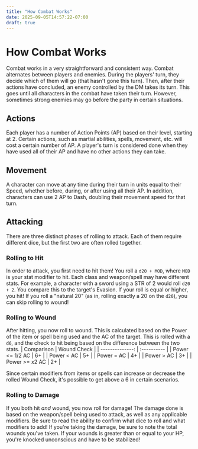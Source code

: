 ```yaml
---
title: "How Combat Works"
date: 2025-09-05T14:57:22-07:00
draft: true
---
```


# How Combat Works
Combat works in a very straightforward and consistent way. Combat alternates between players and enemies. During the players' turn, they decide which of them will go (that hasn't gone this turn). Then, after their actions have concluded, an enemy controlled by the DM takes its turn. This goes until all characters in the combat have taken their turn. However, sometimes strong enemies may go before the party in certain situations.

## Actions
Each player has a number of Action Points (AP) based on their level, starting at 2. Certain actions, such as martial abilities, spells, movement, etc. will cost a certain number of AP. A player's turn is considered done when they have used all of their AP and have no other actions they can take.

## Movement
A character can move at any time during their turn in units equal to their Speed, whether before, during, or after using all their AP. In addition, characters can use 2 AP to Dash, doubling their movement speed for that turn.

## Attacking
There are three distinct phases of rolling to attack. Each of them require different dice, but the first two are often rolled together.

### Rolling to Hit
In order to attack, you first need to hit them! You roll a `d20 + MOD`, where `MOD` is your stat modifier to hit. Each class and weapon/spell may have different stats. For example, a character with a sword using a STR of 2 would roll `d20 + 2`. You compare this to the target's Evasion. If your roll is equal or higher, you hit! If you roll a "natural 20" (as in, rolling exactly a 20 on the `d20`), you can skip rolling to wound!

### Rolling to Wound
After hitting, you now roll to wound. This is calculated based on the Power of the item or spell being used and the AC of the target. This is rolled with a `d6`, and the check to hit being based on the difference between the two stats.
| Comparison      | Wound Check |
| --------------: | :---------- |
| Power <= 1/2 AC | 6+          |
| Power < AC      | 5+          |
| Power = AC      | 4+          |
| Power > AC      | 3+          |
| Power >= x2 AC  | 2+          |

Since certain modifiers from items or spells can increase or decrease the rolled Wound Check, it's possible to get above a 6 in certain scenarios.

### Rolling to Damage
If you both hit *and* wound, you now roll for damage! The damage done is based on the weapon/spell being used to attack, as well as any applicable modifiers. Be sure to read the ability to confirm what dice to roll and what modifiers to add! If you're taking the damage, be sure to note the total wounds you've taken. If your wounds is greater than or equal to your HP, you're knocked unconscious and have to be stabilized!